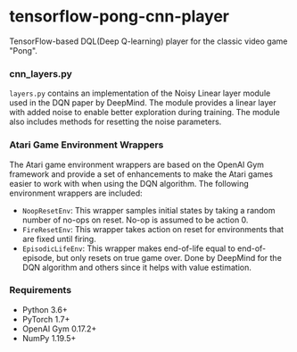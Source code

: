 # tensorflow-pong-cnn-player
TensorFlow-based DQL(Deep Q-learning) player for the classic video game "Pong".

### cnn_layers.py

`layers.py` contains an implementation of the Noisy Linear layer module used in the DQN paper by DeepMind. The module provides a linear layer with added noise to enable better exploration during training. The module also includes methods for resetting the noise parameters.

### Atari Game Environment Wrappers

The Atari game environment wrappers are based on the OpenAI Gym framework and provide a set of enhancements to make the Atari games easier to work with when using the DQN algorithm. The following environment wrappers are included:

- `NoopResetEnv`: This wrapper samples initial states by taking a random number of no-ops on reset. No-op is assumed to be action 0.
- `FireResetEnv`: This wrapper takes action on reset for environments that are fixed until firing.
- `EpisodicLifeEnv`: This wrapper makes end-of-life equal to end-of-episode, but only resets on true game over. Done by DeepMind for the DQN algorithm and others since it helps with value estimation.

### Requirements

- Python 3.6+
- PyTorch 1.7+
- OpenAI Gym 0.17.2+
- NumPy 1.19.5+
